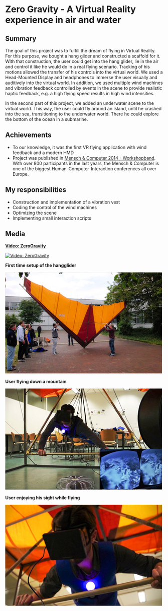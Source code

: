 # Zero Gravity - A Virtual Reality experience in air and water
## Summary
The goal of this project was to fulfill the dream of flying in Virtual Reality. For this purpose, we bought a hang glider and constructed a scaffold for it. With that construction, the user could get into the hang glider, lie in the air and control it like he would do in a real flying scenario. Tracking of his motions allowed the transfer of his controls into the virtual world.
We used a Head-Mounted Display and headphones to immerse the user visually and auditively into the virtual world. In addition, we used multiple wind machines and vibration feedback controlled by events in the scene to provide realistic haptic feedback, e.g. a high flying speed results in high wind intensities.

In the second part of this project, we added an underwater scene to the virtual world. This way, the user could fly around an island, until he crashed into the sea, transitioning to the
underwater world. There he could explore the bottom of the ocean in a submarine.

## Achievements
* To our knowledge, it was the first VR flying application with wind feedback and a modern HMD
* Project was published in <a href="http://dl.mensch-und-computer.de/handle/123456789/3909" target="_blank">Mensch & Computer 2014 - Workshopband</a>.
With over 800 participants in the last years, the Mensch & Computer is one of the biggest Human-Computer-Interaction conferences all over Europe.

## My responsibilities
* Construction and implementation of a vibration vest
* Coding the control of the wind machines
* Optimizing the scene
* Implementing small interaction scripts

## Media
**[Video: ZeroGravity](https://www.youtube.com/embed/mPqKV0Y3_uk)**

[![Video: ZeroGravity](http://img.youtube.com/vi/9HrjoCzwMGw/0.jpg)]((https://www.youtube.com/embed/mPqKV0Y3_uk))

**First time setup of the hangglider**

![First time setup of the hangglider](Images/setup.jpg)

**User flying down a mountain**

![User flying down a mountain](Images/flying1.jpg)

**User enjoying his sight while flying**

![User enjoying his sight while flying](Images/flying2.jpg)

